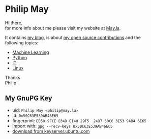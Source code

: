 # Philip May
Hi there,\
for more info about me please visit my website at [May.la](https://may.la/).

It contains [my blog](https://may.la/blog/),
is about [my open source contributions](https://may.la/open-source-contributions/) and
the following topics:

- [Machine Learning](https://may.la/machine-learning/)
- [Python](https://may.la/python/)
- [IT](https://may.la/it/)
- [Linux](https://may.la/linux/)

Thanks\
Philip

## My GnuPG Key
- uid: `Philip May <philip@may.la>`
- id: `0x50C63E539AB46E65`
- fingerprint: `ED58 9FCE B34D E148 29F5  24B7 50C6 3E53 9AB4 6E65`
- import with: `gpg --recv-keys 0x50C63E539AB46E65`
- [download from keyserver.ubuntu.com](https://keyserver.ubuntu.com/pks/lookup?search=0x50C63E539AB46E65&fingerprint=on&op=index)

<!--
**PhilipMay/PhilipMay** is a ✨ _special_ ✨ repository because its `README.md` (this file) appears on your GitHub profile.

Here are some ideas to get you started:

- 🔭 I’m currently working on ...
- 🌱 I’m currently learning ...
- 👯 I’m looking to collaborate on ...
- 🤔 I’m looking for help with ...
- 💬 Ask me about ...
- 📫 How to reach me: ...
- 😄 Pronouns: ...
- ⚡ Fun fact: ...
-->

